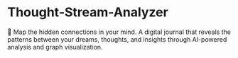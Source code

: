 # Thought-Stream-Analyzer
🧠 Map the hidden connections in your mind. A digital journal that reveals the patterns between your dreams, thoughts, and insights through AI-powered analysis and graph visualization.
